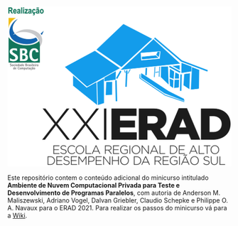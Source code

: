 ![ERAD2021](https://github.com/larcc-group/opennebula-erad2021/blob/main/ERAD2021.png)

Este repositório contem o conteúdo adicional do minicurso intitulado **Ambiente de Nuvem Computacional Privada para Teste e Desenvolvimento de Programas Paralelos**, com autoria de Anderson M. Maliszewski, Adriano Vogel, Dalvan Griebler, Claudio Schepke e Philippe O. A. Navaux para o ERAD 2021. Para realizar os passos do minicurso vá para a [Wiki](https://github.com/larcc-group/opennebula-erad2021).
